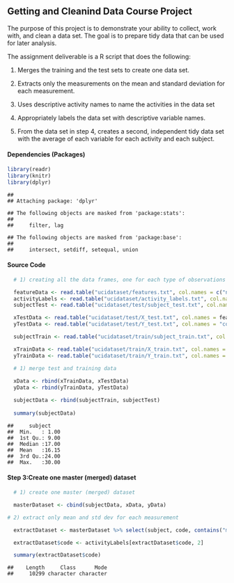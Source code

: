 ## Getting and Cleanind Data Course Project

The purpose of this project is to demonstrate your ability to collect,
work with, and clean a data set. The goal is to prepare tidy data that
can be used for later analysis.

The assignment deliverable is a R script that does the following:

1.  Merges the training and the test sets to create one data set.

2.  Extracts only the measurements on the mean and standard deviation
    for each measurement.

3.  Uses descriptive activity names to name the activities in the data
    set

4.  Appropriately labels the data set with descriptive variable names.

5.  From the data set in step 4, creates a second, independent tidy data
    set with the average of each variable for each activity and each
    subject.

#### Dependencies (Packages)

``` r
library(readr)
library(knitr)
library(dplyr)
```

    ## 
    ## Attaching package: 'dplyr'

    ## The following objects are masked from 'package:stats':
    ## 
    ##     filter, lag

    ## The following objects are masked from 'package:base':
    ## 
    ##     intersect, setdiff, setequal, union

#### Source Code

``` r
  # 1) creating all the data frames, one for each type of observations

  featureData <- read.table("ucidataset/features.txt", col.names = c("n","functions"))
  activityLabels <- read.table("ucidataset/activity_labels.txt", col.names = c("code","activity"))
  subjectTest <- read.table("ucidataset/test/subject_test.txt", col.names = "subject")

  xTestData <- read.table("ucidataset/test/X_test.txt", col.names = featureData$functions)
  yTestData <- read.table("ucidataset/test/Y_test.txt", col.names = "code")

  subjectTrain <- read.table("ucidataset/train/subject_train.txt", col.names = "subject")

  xTrainData <- read.table("ucidataset/train/X_train.txt", col.names = featureData$functions)
  yTrainData <- read.table("ucidataset/train/Y_train.txt", col.names = "code")

  # 1) merge test and training data
  
  xData <- rbind(xTrainData, xTestData)
  yData <- rbind(yTrainData, yTestData)

  subjectData <- rbind(subjectTrain, subjectTest)
  
  summary(subjectData)
```

    ##     subject     
    ##  Min.   : 1.00  
    ##  1st Qu.: 9.00  
    ##  Median :17.00  
    ##  Mean   :16.15  
    ##  3rd Qu.:24.00  
    ##  Max.   :30.00

#### Step 3:Create one master (merged) dataset

``` r
  # 1) create one master (merged) dataset

  masterDataset <- cbind(subjectData, xData, yData)

# 2) extract only mean and std dev for each measurement

  extractDataset <- masterDataset %>% select(subject, code, contains("mean"), contains("std"))

  extractDataset$code <- activityLabels[extractDataset$code, 2]

  summary(extractDataset$code)
```

    ##    Length     Class      Mode 
    ##     10299 character character
